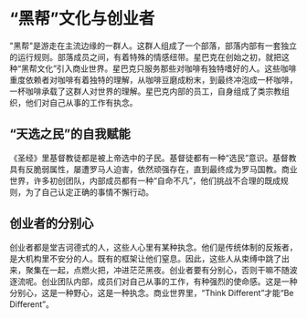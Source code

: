 # “黑帮”文化与创业者

"黑帮"是游走在主流边缘的一群人。这群人组成了一个部落，部落内部有一套独立的运行规则。部落成员之间，有着特殊的情感纽带。星巴克在创始之初，就把这种“黑帮文化”引入商业世界。星巴克只服务那些对咖啡有独特嗜好的人。这些咖啡重度依赖者对咖啡有着独特的理解，从咖啡豆磨成粉末，到最终冲泡成一杯咖啡，一杯咖啡承载了这群人对世界的理解。星巴克内部的员工，自身组成了类宗教组织，他们对自己从事的工作有执念。

## “天选之民”的自我赋能

《圣经》里基督教徒都是被上帝选中的子民。基督徒都有一种“选民”意识。基督教具有反脆弱属性，屡遭罗马人迫害，依然顽强存在，直到最终成为罗马国教。商业世界，许多初创团队，内部成员都有一种“自命不凡”，他们挑战不合理的既成规则，为了自己认定正确的事情不懈行动。

## 创业者的分别心

创业者都是堂吉诃德式的人，这些人心里有某种执念。他们是传统体制的反叛者，是大机构里不安分的人。既有的框架让他们窒息。因此，这些人从束缚中跳了出来，聚集在一起，点燃火把，冲进茫茫黑夜。创业者要有分别心，否则干嘛不随波逐流呢。创业团队内部，成员们对自己从事的工作，有种强烈的使命感。这是一种分别心，这是一种野心，这是一种执念。商业世界里，“Think Different”才能“Be Different”。
